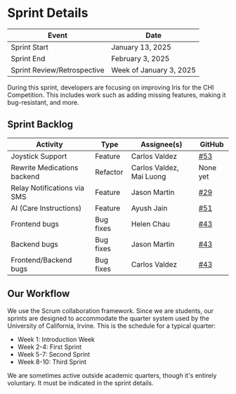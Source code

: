 Sprint Details
==============

| Event                       | Date                    |
| --------------------------- | ----------------------- |
| Sprint Start                | January 13, 2025        |
| Sprint End                  | February 3, 2025        |
| Sprint Review/Retrospective | Week of January 3, 2025 |

During this sprint, developers are focusing on improving Iris for the CHI
Competition. This includes work such as adding missing features, making it
bug-resistant, and more.

Sprint Backlog
--------------

| Activity                    | Type      | Assignee(s)              | GitHub                                               |
| --------------------------- | --------- | ------------------------ | ---------------------------------------------------- |
| Joystick Support            | Feature   | Carlos Valdez            | [#53](https://github.com/ojosproject/iris/pull/53)   |
| Rewrite Medications backend | Refactor  | Carlos Valdez, Mai Luong | None yet                                             |
| Relay Notifications via SMS | Feature   | Jason Martin             | [#29](https://github.com/ojosproject/iris/pull/29)   |
| AI (Care Instructions)      | Feature   | Ayush Jain               | [#51](https://github.com/ojosproject/iris/pull/51)   |
| Frontend bugs               | Bug fixes | Helen Chau               | [#43](https://github.com/ojosproject/iris/issues/43) |
| Backend bugs                | Bug fixes | Jason Martin             | [#43](https://github.com/ojosproject/iris/issues/43) |
| Frontend/Backend bugs       | Bug fixes | Carlos Valdez            | [#43](https://github.com/ojosproject/iris/issues/43) |

Our Workflow
------------

We use the Scrum collaboration framework. Since we are students, our sprints are
designed to accommodate the quarter system used by the University of California,
Irvine. This is the schedule for a typical quarter:

- Week 1: Introduction Week
- Week 2-4: First Sprint
- Week 5-7: Second Sprint
- Week 8-10: Third Sprint

We are sometimes active outside academic quarters, though it's entirely
voluntary. It must be indicated in the sprint details.
